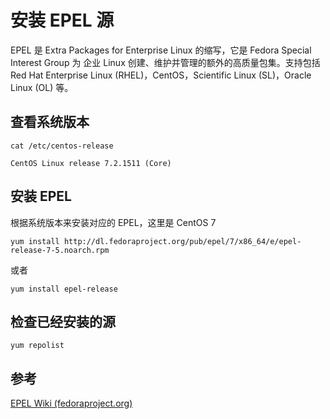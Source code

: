 # 安装 EPEL 源

EPEL 是 Extra Packages for Enterprise Linux 的缩写，它是 Fedora Special Interest Group 为 企业 Linux 创建、维护并管理的额外的高质量包集。支持包括 Red Hat Enterprise Linux (RHEL)，CentOS，Scientific Linux (SL)，Oracle Linux (OL) 等。

## 查看系统版本

```shell
cat /etc/centos-release
```

```
CentOS Linux release 7.2.1511 (Core)
```

## 安装 EPEL

根据系统版本来安装对应的 EPEL，这里是 CentOS 7

```shell
yum install http://dl.fedoraproject.org/pub/epel/7/x86_64/e/epel-release-7-5.noarch.rpm
```

或者

```shell
yum install epel-release
```

## 检查已经安装的源

```shell
yum repolist
```

## 参考

[EPEL Wiki (fedoraproject.org)](https://fedoraproject.org/wiki/EPEL)
